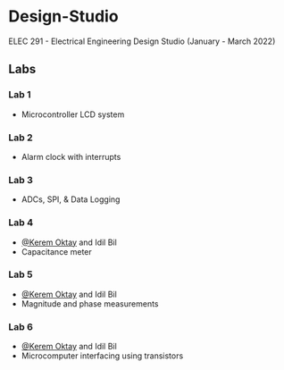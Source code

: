 # Design-Studio
ELEC 291 - Electrical Engineering Design Studio (January - March 2022)

## Labs

### Lab 1
- Microcontroller LCD system

### Lab 2
- Alarm clock with interrupts

### Lab 3
- ADCs, SPI, & Data Logging

### Lab 4
- [@Kerem Oktay](https://github.com/Kerem-Oktay) and Idil Bil
- Capacitance meter

### Lab 5
- [@Kerem Oktay](https://github.com/Kerem-Oktay) and Idil Bil
- Magnitude and phase measurements

### Lab 6 
- [@Kerem Oktay](https://github.com/Kerem-Oktay) and Idil Bil
- Microcomputer interfacing using transistors
